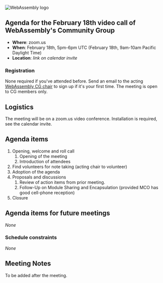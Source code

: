 ![WebAssembly logo](/images/WebAssembly.png)

## Agenda for the February 18th video call of WebAssembly's Community Group

- **Where**: zoom.us
- **When**: February 18th, 5pm-6pm UTC (February 18th, 9am-10am Pacific Daylight Time)
- **Location**: *link on calendar invite*

### Registration

None required if you've attended before. Send an email to the acting [WebAssembly CG chair](mailto:webassembly-cg-chair@chromium.org)
to sign up if it's your first time. The meeting is open to CG members only.

## Logistics

The meeting will be on a zoom.us video conference.
Installation is required, see the calendar invite.

## Agenda items

1. Opening, welcome and roll call
    1. Opening of the meeting
    1. Introduction of attendees
1. Find volunteers for note taking (acting chair to volunteer)
1. Adoption of the agenda
1. Proposals and discussions
    1. Review of action items from prior meeting.
    1. Follow-Up on Module Sharing and Encapsulation (provided MCO has good cell-phone reception)
1. Closure

## Agenda items for future meetings

*None*

### Schedule constraints

*None*

## Meeting Notes

To be added after the meeting.
